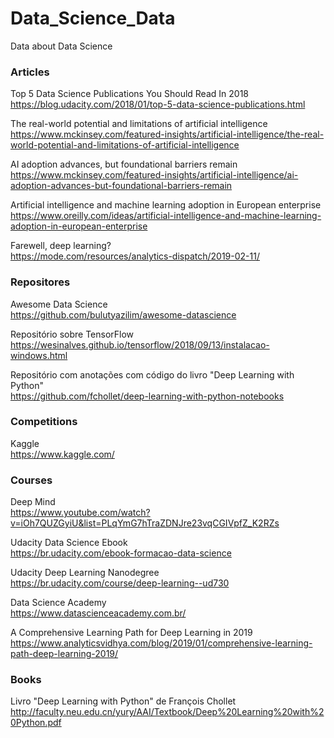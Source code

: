 # Data_Science_Data
Data about Data Science

### Articles
Top 5 Data Science Publications You Should Read In 2018</br>
https://blog.udacity.com/2018/01/top-5-data-science-publications.html

The real-world potential and limitations of artificial intelligence</br>
https://www.mckinsey.com/featured-insights/artificial-intelligence/the-real-world-potential-and-limitations-of-artificial-intelligence

AI adoption advances, but foundational barriers remain</br>
https://www.mckinsey.com/featured-insights/artificial-intelligence/ai-adoption-advances-but-foundational-barriers-remain

Artificial intelligence and machine learning adoption in European enterprise</br>
https://www.oreilly.com/ideas/artificial-intelligence-and-machine-learning-adoption-in-european-enterprise

Farewell, deep learning?</br>
https://mode.com/resources/analytics-dispatch/2019-02-11/

### Repositores
Awesome Data Science</br>
https://github.com/bulutyazilim/awesome-datascience

Repositório sobre TensorFlow</br>
https://wesinalves.github.io/tensorflow/2018/09/13/instalacao-windows.html

Repositório com anotações com código do livro "Deep Learning with Python"</br>
https://github.com/fchollet/deep-learning-with-python-notebooks

### Competitions
Kaggle</br>
https://www.kaggle.com/

### Courses
Deep Mind</br>
https://www.youtube.com/watch?v=iOh7QUZGyiU&list=PLqYmG7hTraZDNJre23vqCGIVpfZ_K2RZs

Udacity Data Science Ebook</br>
https://br.udacity.com/ebook-formacao-data-science

Udacity Deep Learning Nanodegree</br>
https://br.udacity.com/course/deep-learning--ud730

Data Science Academy</br>
https://www.datascienceacademy.com.br/

A Comprehensive Learning Path for Deep Learning in 2019</br>
https://www.analyticsvidhya.com/blog/2019/01/comprehensive-learning-path-deep-learning-2019/

### Books
Livro "Deep Learning with Python" de François Chollet</br>
http://faculty.neu.edu.cn/yury/AAI/Textbook/Deep%20Learning%20with%20Python.pdf

